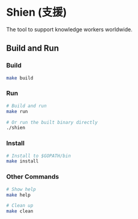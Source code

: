 # Shien (支援)

The tool to support knowledge workers worldwide.

## Build and Run

### Build
```bash
make build
```

### Run
```bash
# Build and run
make run

# Or run the built binary directly
./shien
```

### Install
```bash
# Install to $GOPATH/bin
make install
```

### Other Commands
```bash
# Show help
make help

# Clean up
make clean
```

